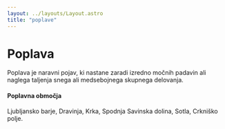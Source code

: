 ```yaml
---
layout: ../layouts/Layout.astro
title: "poplave"
---
```


# Poplava
Poplava je naravni pojav, ki nastane zaradi izredno močnih padavin ali naglega taljenja snega ali medsebojnega skupnega delovanja.

#### Poplavna območja
Ljubljansko barje, Dravinja, Krka, Spodnja Savinska dolina, Sotla, Crkniško polje.
